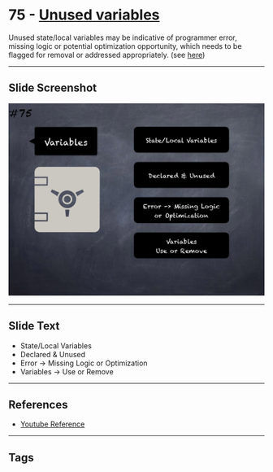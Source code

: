 # 75 - [Unused variables](Unused%20variables.md)
Unused state/local variables may be indicative of programmer error, missing logic or potential optimization opportunity, which needs to be flagged for removal or addressed appropriately. (see [here](https://swcregistry.io/docs/SWC-131))
___
## Slide Screenshot
![075.png](../../images/4.%20Pitfalls%20and%20Best%20Practices%20101/075.png)
___
## Slide Text
- State/Local Variables
- Declared & Unused
- Error -> Missing Logic or Optimization
- Variables -> Use or Remove
___
## References
- [Youtube Reference](https://youtu.be/byA3MLLiKMM?t=1037)
___
## Tags